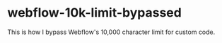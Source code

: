 # webflow-10k-limit-bypassed
This is how I bypass Webflow's 10,000 character limit for custom code.
